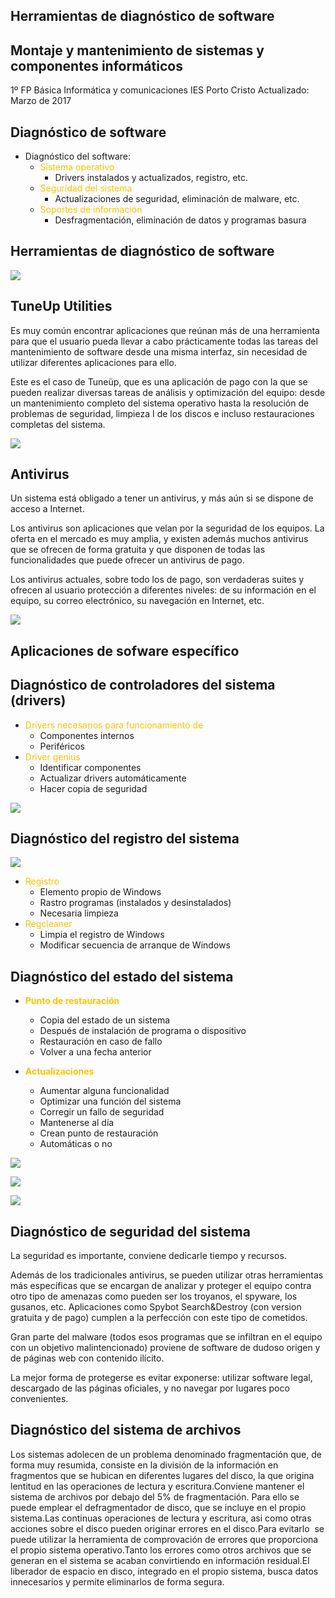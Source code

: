 ## Herramientas de diagnóstico de software

## Montaje y mantenimiento de sistemas y componentes informáticos
1º FP Básica Informática y comunicaciones
IES Porto Cristo
Actualizado: Marzo de 2017

## Diagnóstico de software

* Diagnóstico del software:
  * <span style="color:#FFC000">Sistema operativo</span>
    * Drivers instalados y actualizados\, registro\, etc\.
  * <span style="color:#FFC000">Seguridad del sistema</span>
    * Actualizaciones de seguridad\, eliminación de malware\, etc\.
  * <span style="color:#FFC000">Soportes de información</span>
    * Desfragmentación\, eliminación de datos y programas basura

## Herramientas de diagnóstico de software

![](img/4%20Herramientas%20de%20diagn%C3%B3stico%20de%20software0.png)

## TuneUp Utilities

Es muy común encontrar aplicaciones que reúnan más de una herramienta para que el usuario pueda llevar a cabo prácticamente todas las tareas del mantenimiento de software desde una misma interfaz\, sin necesidad de utilizar diferentes aplicaciones para ello\.

Este es el caso de Tuneüp\, que es una aplicación de pago con la que se pueden realizar diversas tareas de análisis y optimización del equipo: desde un mantenimiento completo del sistema operativo hasta la resolución de problemas de seguridad\, limpieza I de los discos e incluso restauraciones completas del sistema\.

![](img/4%20Herramientas%20de%20diagn%C3%B3stico%20de%20software1.png)

## Antivirus

Un sistema está obligado a tener un antivirus\, y más aún si se dispone de acceso a Internet\.

Los antivirus son aplicaciones que velan por la seguridad de los equipos\. La oferta en el mercado es muy amplia\, y existen además muchos antivirus que se ofrecen de forma gratuita y que disponen de todas las funcionalidades que puede ofrecer un antivirus de pago\.

Los antivirus actuales\, sobre todo los de pago\, son verdaderas suites y ofrecen al usuario protección a diferentes niveles: de su información en el equipo\, su correo electrónico\, su navegación en Internet\, etc\.

![](img/4%20Herramientas%20de%20diagn%C3%B3stico%20de%20software2.png)

## Aplicaciones de sofware específico

## Diagnóstico de controladores del sistema (drivers)

* <span style="color:#FFC000">Drivers necesarios para funcionamiento de</span>
  * Componentes internos
  * Periféricos
* <span style="color:#FFC000">Driver genius</span>
  * Identificar componentes
  * Actualizar drivers automáticamente
  * Hacer copia de seguridad

![](img/4%20Herramientas%20de%20diagn%C3%B3stico%20de%20software3.png)

## Diagnóstico del registro del sistema

![](img/4%20Herramientas%20de%20diagn%C3%B3stico%20de%20software4.jpg)

* <span style="color:#FFC000">Registro</span>
  * Elemento propio de Windows
  * Rastro programas \(instalados y desinstalados\)
  * Necesaria limpieza
* <span style="color:#FFC000">Regcleaner</span>
  * Limpia el registro de Windows
  * Modificar secuencia de arranque de Windows

## Diagnóstico del estado del sistema

* <span style="color:#FFC000"> __Punto de restauración__ </span>
  * Copia del estado de un sistema
  * Después de instalación de programa o dispositivo
  * Restauración en caso de fallo
  * Volver a una fecha anterior

* <span style="color:#FFC000"> __Actualizaciones__ </span>
  * Aumentar alguna funcionalidad
  * Optimizar una función del sistema
  * Corregir un fallo de seguridad
  * Mantenerse al día
  * Crean punto de restauración
  * Automáticas o no

![](img/4%20Herramientas%20de%20diagn%C3%B3stico%20de%20software5.gif)

![](img/4%20Herramientas%20de%20diagn%C3%B3stico%20de%20software6.jpg)

![](img/4%20Herramientas%20de%20diagn%C3%B3stico%20de%20software7.png)

## Diagnóstico de seguridad del sistema

La seguridad es importante\, conviene dedicarle tiempo y recursos\.

Además de los tradicionales antivirus\, se pueden utilizar otras herramientas más específicas que se encargan de analizar y proteger el equipo contra otro tipo de amenazas como pueden ser los troyanos\, el spyware\, los gusanos\, etc\. Aplicaciones como Spybot Search&Destroy \(con version gratuita y de pago\) cumplen a la perfección con este tipo de cometidos\.

Gran parte del malware \(todos esos programas que se infiltran en el equipo con un objetivo malintencionado\) proviene de software de dudoso origen y de páginas web con contenido ilícito\.

La mejor forma de protegerse es evitar exponerse: utilizar software legal\, descargado de las páginas oficiales\, y no navegar por lugares poco convenientes\.

## Diagnóstico del sistema de archivos

Los sistemas adolecen de un problema denominado fragmentación que\, de forma muy resumida\, consiste en la división de la información en fragmentos que se hubican en diferentes lugares del disco\, la que origina lentitud en las operaciones de lectura y escritura\.Conviene mantener el sistema de archivos por debajo del 5% de fragmentación\. Para ello se puede emplear el defragmentador de disco\, que se incluye en el propio sistema\.Las continuas operaciones de lectura y escritura\, asi como otras acciones sobre el disco pueden originar errores en el disco\.Para evitarlo  se puede utilizar la herramienta de comprovación de errores que proporciona el propio sistema operativo\.Tanto los errores como otros archivos que se generan en el sistema se acaban convirtiendo en información residual\.El liberador de espacio en disco\, integrado en el propio sistema\, busca datos innecesarios y permite eliminarlos de forma segura\.

